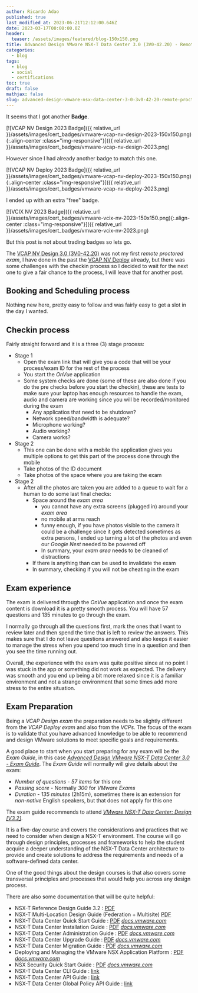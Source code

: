 ```yaml
---
author: Ricardo Adao
published: true
last_modified_at: 2023-06-21T12:12:00.646Z
date: 2023-03-17T00:00:00.0Z
header:
  teaser: /assets/images/featured/blog-150x150.png
title: Advanced Design VMware NSX-T Data Center 3.0 (3V0-42.20) - Remote Proctored Exam Experience and Preparation
categories:
  - blog
tags:
  - blog
  - social
  - certifications
toc: true
draft: false
mathjax: false
slug: advanced-design-vmware-nsx-data-center-3-0-3v0-42-20-remote-proctored-exam-experience-preparation
---
```

It seems that I got another **Badge**.

[![VCAP NV Design 2023 Badge]({{ relative_url }}/assets/images/cert_badges/vmware-vcap-nv-design-2023-150x150.png){:.align-center :class="img-responsive"}]({{ relative_url }}/assets/images/cert_badges/vmware-vcap-nv-design-2023.png)

However since I had already another badge to match this one.

[![VCAP NV Deploy 2023 Badge]({{ relative_url }}/assets/images/cert_badges/vmware-vcap-nv-deploy-2023-150x150.png){:.align-center :class="img-responsive"}]({{ relative_url }}/assets/images/cert_badges/vmware-vcap-nv-deploy-2023.png)

I ended up with an extra "free" badge.

[![VCIX NV 2023 Badge]({{ relative_url }}/assets/images/cert_badges/vmware-vcix-nv-2023-150x150.png){:.align-center :class="img-responsive"}]({{ relative_url }}/assets/images/cert_badges/vmware-vcix-nv-2023.png)

But this post is not about trading badges so lets go.

The [VCAP NV Design 3.0 (3V0-42.20)](https://www.vmware.com/learning/certification/vcap-nv-design-3-0-exam.html) was not my first *remote proctored exam*, I have done in the past the [VCAP NV Deploy](https://www.vmware.com/learning/certification/vcap-dcv-deploy-7x-exam.html) already, but there was some challenges with the checkin process so I decided to wait for the next one to give a fair chance to the process, I will leave that for another post.

## Booking and Scheduling process
Nothing new here, pretty easy to follow and was fairly easy to get a slot in the day I wanted.

## Checkin process
Fairly straight forward and it is a three (3) stage process:

* Stage 1
  * Open the exam link that will give you a code that will be your process/exam ID for the rest of the process
  * You start the _OnVue_ application
  * Some system checks are done (some of these are also done if you do the pre checks before you start the checkin), these are tests to make sure your laptop has enough resources to handle the exam, audio and camera are working since you will be recorded/monitored during the exam
    * Any applicatios that need to be shutdown?
    * Network speed/bandwidth is adequate?
    * Microphone working?
    * Audio working?
    * Camera works?
* Stage 2
  * This one can be done with a mobile the application gives you multiple options to get this part of the process done through the mobile
  * Take photos of the ID document
  * Take photos of the space where you are taking the exam
* Stage 2
  * After all the photos are taken you are added to a queue to wait for a human to do some last final checks:
    * Space around the _exam area_
      * you cannot have any extra screens (plugged in) around your _exam area_
      * no mobile at arms reach
      * funny enough, if you have photos visible to the camera it could be a challenge since it gets detected sometimes as extra persons, I ended up turning a lot of the photos and even our _Google Nest_ needed to be powered off
      * In summary, your _exam area_ needs to be cleaned of distractions
    * If there is anything than can be used to invalidate the exam
    * In summary, checking if you will not be cheating in the exam

## Exam experience
The exam is delivered through the _OnVue_ application and once the exam content is download it is a pretty smooth process. You will have 57 questions and 135 minutes to go through the exam.

I normally go through all the questions first, mark the ones that I want to review later and then spend the time that is left to review the answers. This makes sure that I do not leave questions answered and also keeps it easier to manage the stress when you spend too much time in a question and then you see the time running out.

Overall, the experience with the exam was quite positive since at no point I was stuck in the app or something did not work as expected. The delivery was smooth and you end up being a bit more relaxed since it is a familiar environment and not a strange environment that some times add more stress to the entire situation.

## Exam Preparation
Being a _VCAP Design exam_ the preparation needs to be slightly different from the _VCAP Deploy exam_ and also from the _VCPs_.
The focus of the exam is to validate that you have advanced knowledge to be able to recommend and design VMware solutions to meet specific goals and requirements.

A good place to start when you start preparing for any exam will be the _Exam Guide_, in this case [_Advanced Design VMware NSX-T Data Center 3.0 - Exam Guide_](https://www.vmware.com/content/dam/digitalmarketing/vmware/en/pdf/certification/vmw-vcap-nv-design-exam-preparation-guide.pdf).
The _Exam Guide_ will normally will give details about the exam:
* *Number of questions* - _57 items_ for this one
* *Passing score* - Normally _300_ for _VMware Exams_
* *Duration* - _135 minutes_ (2h15m), sometimes there is an extension for _non-native_ English speakers, but that does not apply for this one

The exam guide recommends to attend [_VMware NSX-T Data Center: Design [V3.2]_](https://mylearn.vmware.com/gw/mylearn/course/course-details/98404).

It is a five-day course and covers the considerations and practices that we need to consider when design a NSX-T environment.
The course will go through design principles, processes and frameworks to help the student acquire a deeper understanding of the NSX-T Data Center architecture to provide and create solutions to address the requirements and needs of a software-defined data center.

One of the good things about the design courses is that also covers some transversal principles and processes that would help you across any design process.

There are also some documentation that will be quite helpful:
* NSX-T Reference Design Guide 3.2 : [PDF](https://communities.vmware.com/t5/VMware-NSX-Documents/VMware-NSX-T-Reference-Design/ta-p/2778093?attachment-id=111634)
* NSX-T Multi-Location Design Guide (Federation + Multisite) [PDF](https://communities.vmware.com/t5/VMware-NSX-Documents/NSX-T-Multi-Location-Design-Guide-Federation-Multisite/ta-p/2810327?attachment-id=112921)
* NSX-T Data Center Quick Start Guide : [PDF](https://docs.vmware.com/en/VMware-NSX-T-Data-Center/3.2/nsxt_32_quick_start.pdf) [_docs.vmware.com_](https://docs.vmware.com/en/VMware-NSX-T-Data-Center/3.2/quick_start/GUID-78489E7A-1F6F-4317-BD8B-DDF59FEF9860.html)
* NSX-T Data Center Installation Guide : [PDF](https://docs.vmware.com/en/VMware-NSX-T-Data-Center/3.2/nsxt_32_install.pdf) [_docs.vmware.com_](https://docs.vmware.com/en/VMware-NSX-T-Data-Center/3.2/installation/GUID-3E0C4CEC-D593-4395-84C4-150CD6285963.html)
* NSX-T Data Center Administration Guide : [PDF](https://docs.vmware.com/en/VMware-NSX-T-Data-Center/3.2/nsxt_32_admin.pdf) [_docs.vmware.com_](https://docs.vmware.com/en/VMware-NSX-T-Data-Center/3.2/administration/GUID-FBFD577B-745C-4658-B713-A3016D18CB9A.html)
* NSX-T Data Center Upgrade Guide : [PDF](https://docs.vmware.com/en/VMware-NSX-T-Data-Center/3.2/nsxt_32_upgrade.pdf) [_docs.vmware.com_](https://docs.vmware.com/en/VMware-NSX-T-Data-Center/3.2/upgrade/GUID-E04242D7-EF09-4601-8906-3FA77FBB06BD.html)
* NSX-T Data Center Migration Guide : [PDF](https://docs.vmware.com/en/VMware-NSX-T-Data-Center/3.2/nsxt_32_migrate.pdf) [_docs.vmware.com_](https://docs.vmware.com/en/VMware-NSX-T-Data-Center/3.2/migration/GUID-7899A104-2662-4FC9-87B2-F4688FAEBBBA.html)
* Deploying and Managing the VMware NSX Application Platform : [PDF](https://docs.vmware.com/en/VMware-NSX-T-Data-Center/3.2/nsx-application-platform32.pdf) [_docs.vmware.com_](https://docs.vmware.com/en/VMware-NSX-T-Data-Center/3.2/nsx-application-platform/GUID-658D30E1-64B3-40B8-8FD4-ED2AE2A6FF7A.html)
* NSX Security Quick Start Guide : [PDF](https://docs.vmware.com/en/VMware-NSX-T-Data-Center/3.2/nsx-security-quick-start.pdf) [_docs.vmware.com_](https://docs.vmware.com/en/VMware-NSX-T-Data-Center/3.2/nsx-security-quick-start/GUID-FFBA52E4-8BCF-42AC-9D30-D158E9369C5F.html)
* NSX-T Data Center CLI Guide : [link](https://vdc-download.vmware.com/vmwb-repository/dcr-public/8bc4a9b3-b4fb-447a-a97b-1452c22d6d5d/8537fe7f-36fd-4122-b1a4-fab306cc279d/cli_doc/index.html)
* NSX-T Data Center API Guide : [link](https://developer.vmware.com/apis/1198/nsx-t)
* NSX-T Data Center Global Policy API Guide : [link](https://developer.vmware.com/apis/1230/nsx-t-global-manager)